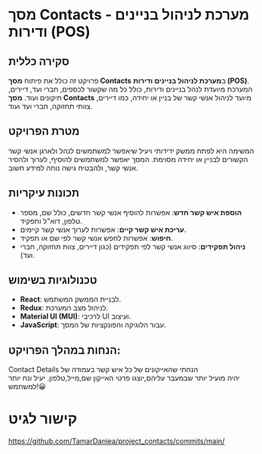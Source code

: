 # מסך Contacts - מערכת לניהול בניינים ודירות (POS)

## סקירה כללית

פרויקט זה כולל את פיתוח **מסך Contacts** ב**מערכת לניהול בניינים ודירות (POS)**. המערכת מיועדת לנהל בניינים ודירות, כולל כל מה שקשור לכספים, חברי ועד, דיירים, תיקונים ועוד. **מסך Contacts** מיועד לניהול אנשי קשר של בניין או יחידה, כמו דיירים, צוותי תחזוקה, חברי ועד ועוד.

## מטרת הפרויקט

המשימה היא לפתח ממשק ידידותי ויעיל שיאפשר למשתמשים לנהל ולארגן אנשי קשר הקשורים לבניין או יחידה מסוימת. המסך יאפשר למשתמשים להוסיף, לערוך ולהסיר אנשי קשר, ולהבטיח גישה נוחה למידע חשוב.

## תכונות עיקריות

- **הוספת איש קשר חדש**: אפשרות להוסיף אנשי קשר חדשים, כולל שם, מספר טלפון, דוא"ל ותפקיד.
- **עריכת איש קשר קיים**: אפשרות לערוך אנשי קשר קיימים.
- **חיפוש**: אפשרות לחפש אנשי קשר לפי שם או תפקיד.
- **ניהול תפקידים**: סיווג אנשי קשר לפי תפקידים (כגון דיירים, צוות תחזוקה, חברי ועד).

## טכנולוגיות בשימוש

- **React**: לבניית הממשק המשתמש.
- **Redux**: לניהול מצב המערכת.
- **Material UI (MUI)**: לרכיבי UI ועיצוב.
- **JavaScript**: עבור הלוגיקה והפונקציות של המסך.

##  הנחות במהלך הפרויקט:

 Contact Details הנחתי שהאייקונים של כל איש קשר בעמודה של   
יהיה מועיל יותר שבמעבר עליהם,יוצגו פרטי האייקון
שם,מייל,טלפון.
יעיל ונח יותר למשתמש!😀 





# קישור לגיט 
https://github.com/TamarDaniea/project_contacts/commits/main/

